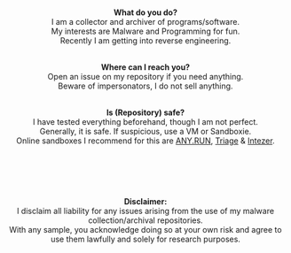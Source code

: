 <p align="center">
<br>
<b>What do you do?</b><br>  
I am a collector and archiver of programs/software.<br>
My interests are Malware and Programming for fun.<br>
Recently I am getting into reverse engineering.<br>
  
<p align="center">
<br>
<b>Where can I reach you?</b><br>
Open an issue on my repository if you need anything.<br>
Beware of impersonators, I do not sell anything.<br>
</p>

<p align="center">
<br>
<b>Is (Repository) safe?</b><br>
I have tested everything beforehand, though I am not perfect.<br>
Generally, it is safe. If suspicious, use a VM or Sandboxie.<br>
Online sandboxes I recommend for this are <a href="https://app.any.run">ANY.RUN</a>, <a href="https://tria.ge">Triage</a> & <a href="https://analyze.intezer.com">Intezer</a>.<br>
</p>

  
<p align="center">
<br>
<img src="https://komarev.com/ghpvc/?username=Yuankong666&style=for-the-badge&color=0047AB" alt=""/>
</p>
<p align="center">

<p align="center">
<br>
<img src="https://github.com/user-attachments/assets/b0cc0bf3-8edd-4f9a-8f4b-00397036fceb" alt=""/>
</p>
<p align="center">

<p align="center">
<br>
<b>Disclaimer:</b><br>
I disclaim all liability for any issues arising from the use of my malware collection/archival repositories.<br>
With any sample, you acknowledge doing so at your own risk and agree to use them lawfully and solely for research purposes.</sup>
</p>
<p align="center">
